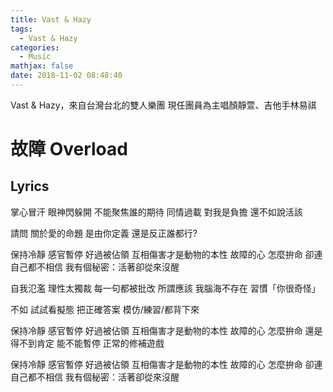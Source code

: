 ```yaml
---
title: Vast & Hazy
tags:
  - Vast & Hazy
categories:
  - Music
mathjax: false
date: 2018-11-02 08:48:40
---
```


Vast & Hazy，來自台灣台北的雙人樂團
現任團員為主唱顏靜萱、吉他手林易祺
<!--more-->


# 故障 Overload
## Lyrics
掌心冒汗 眼神閃躲開
不能聚焦誰的期待
同情過載 對我是負擔
還不如說活該

請問 關於愛的命題
是由你定義 還是反正誰都行?

保持冷靜 感官暫停
好過被佔領
互相傷害才是動物的本性
故障的心 怎麼拚命
卻連自己都不相信
我有個秘密：活著卻從來沒醒

自我氾濫 理性太獨裁
每一句都被批改
所謂應該 我腦海不存在
習慣「你很奇怪」

不如 試試看擬態
把正確答案
模仿/練習/都背下來

保持冷靜 感官暫停
好過被佔領
互相傷害才是動物的本性
故障的心 怎麼拚命
還是得不到肯定
能不能暫停 正常的修補遊戲

保持冷靜 感官暫停
好過被佔領
互相傷害才是動物的本性
故障的心 怎麼拚命
卻連自己都不相信
我有個秘密：活著卻從來沒醒